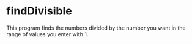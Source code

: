 # findDivisible
This program finds the numbers divided by the number you want in the range of values ​​you enter with 1.
